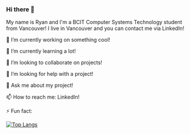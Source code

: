 ### Hi there 👋

My name is Ryan and I'm a BCIT Computer Systems Technology student from Vancouver! I live in Vancouver and you can contact me via LinkedIn!

🔭 I’m currently working on something cool!

🌱 I’m currently learning a lot!

👯 I’m looking to collaborate on projects!

🤔 I’m looking for help with a project!

💬 Ask me about my project!

📫 How to reach me: LinkedIn!

⚡ Fun fact: 


[![Top Langs](https://github-readme-stats.vercel.app/api/top-langs/?username=ryancarnegie)](https://github.com/ryancarnegie/github-readme-stats)


